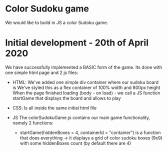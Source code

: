 # Color Sudoku game

We would like to build in JS a color Sudoku game.

# Initial development - 20th of April 2020

We have successfully implemented a BASIC form of the game.
Its done with one simple html page and 2 js files:

-   HTML:
    We've added one simple div container where our sudoku board is
    We've styled this as a flex container of 100% width and 800px height
    When the page finished loading (body - on load) - we call a JS function startGame that displays the board and allows to play
-   CSS:
    Is all inside the same initial html file

-   JS
    The colorSudokuGame.js contains our main game functionality, namely 2 functions:
    -   startGame(hiddenBoxes = 4, containerId = "container")
        is a function that does everything -> it displays a grid of color sudoku boxes (9x9) with some hiddenBoxes count (by default there are 4)
